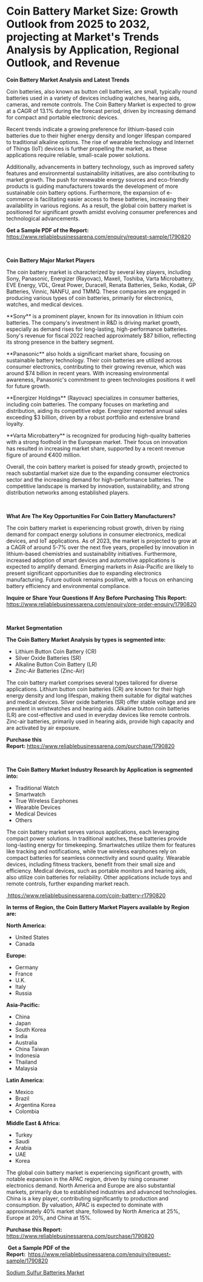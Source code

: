 <p><h1>Coin Battery Market Size: Growth Outlook from 2025 to 2032, projecting at Market's Trends Analysis by Application, Regional Outlook, and Revenue</h1></p><p><strong>Coin Battery Market Analysis and Latest Trends</strong></p>
<p><p>Coin batteries, also known as button cell batteries, are small, typically round batteries used in a variety of devices including watches, hearing aids, cameras, and remote controls. The Coin Battery Market is expected to grow at a CAGR of 13.1% during the forecast period, driven by increasing demand for compact and portable electronic devices. </p><p>Recent trends indicate a growing preference for lithium-based coin batteries due to their higher energy density and longer lifespan compared to traditional alkaline options. The rise of wearable technology and Internet of Things (IoT) devices is further propelling the market, as these applications require reliable, small-scale power solutions. </p><p>Additionally, advancements in battery technology, such as improved safety features and environmental sustainability initiatives, are also contributing to market growth. The push for renewable energy sources and eco-friendly products is guiding manufacturers towards the development of more sustainable coin battery options. Furthermore, the expansion of e-commerce is facilitating easier access to these batteries, increasing their availability in various regions. As a result, the global coin battery market is positioned for significant growth amidst evolving consumer preferences and technological advancements.</p></p>
<p><strong>Get a Sample PDF of the Report:&nbsp;</strong> <a href="https://www.reliablebusinessarena.com/enquiry/request-sample/1790820?utm_campaign=2488&utm_medium=2&utm_source=Github&utm_content=ia&utm_term=07042025&utm_id=coin-battery">https://www.reliablebusinessarena.com/enquiry/request-sample/1790820</a></p>
<p>&nbsp;</p>
<p><strong>Coin Battery Major Market Players</strong></p>
<p><p>The coin battery market is characterized by several key players, including Sony, Panasonic, Energizer (Rayovac), Maxell, Toshiba, Varta Microbattery, EVE Energy, VDL, Great Power, Duracell, Renata Batteries, Seiko, Kodak, GP Batteries, Vinnic, NANFU, and TMMQ. These companies are engaged in producing various types of coin batteries, primarily for electronics, watches, and medical devices.</p><p>**Sony** is a prominent player, known for its innovation in lithium coin batteries. The company's investment in R&D is driving market growth, especially as demand rises for long-lasting, high-performance batteries. Sony's revenue for fiscal 2022 reached approximately $87 billion, reflecting its strong presence in the battery segment.</p><p>**Panasonic** also holds a significant market share, focusing on sustainable battery technology. Their coin batteries are utilized across consumer electronics, contributing to their growing revenue, which was around $74 billion in recent years. With increasing environmental awareness, Panasonic's commitment to green technologies positions it well for future growth.</p><p>**Energizer Holdings** (Rayovac) specializes in consumer batteries, including coin batteries. The company focuses on marketing and distribution, aiding its competitive edge. Energizer reported annual sales exceeding $3 billion, driven by a robust portfolio and extensive brand loyalty.</p><p>**Varta Microbattery** is recognized for producing high-quality batteries with a strong foothold in the European market. Their focus on innovation has resulted in increasing market share, supported by a recent revenue figure of around €400 million.</p><p>Overall, the coin battery market is poised for steady growth, projected to reach substantial market size due to the expanding consumer electronics sector and the increasing demand for high-performance batteries. The competitive landscape is marked by innovation, sustainability, and strong distribution networks among established players.</p></p>
<p>&nbsp;</p>
<p><strong>What Are The Key Opportunities For Coin Battery Manufacturers?</strong></p>
<p><p>The coin battery market is experiencing robust growth, driven by rising demand for compact energy solutions in consumer electronics, medical devices, and IoT applications. As of 2023, the market is projected to grow at a CAGR of around 5-7% over the next five years, propelled by innovation in lithium-based chemistries and sustainability initiatives. Furthermore, increased adoption of smart devices and automotive applications is expected to amplify demand. Emerging markets in Asia-Pacific are likely to present significant opportunities due to expanding electronics manufacturing. Future outlook remains positive, with a focus on enhancing battery efficiency and environmental compliance.</p></p>
<p><strong>Inquire or Share Your Questions If Any Before Purchasing This Report:</strong> <a href="https://www.reliablebusinessarena.com/enquiry/pre-order-enquiry/1790820?utm_campaign=2488&utm_medium=2&utm_source=Github&utm_content=ia&utm_term=07042025&utm_id=coin-battery">https://www.reliablebusinessarena.com/enquiry/pre-order-enquiry/1790820</a></p>
<p>&nbsp;</p>
<p><strong>Market Segmentation</strong></p>
<p><strong>The Coin Battery Market Analysis by types is segmented into:</strong></p>
<p><ul><li>Lithium Button Coin Battery (CR)</li><li>Silver Oxide Batteries (SR)</li><li>Alkaline Button Coin Battery (LR)</li><li>Zinc-Air Batteries (Zinc-Air)</li></ul></p>
<p><p>The coin battery market comprises several types tailored for diverse applications. Lithium button coin batteries (CR) are known for their high energy density and long lifespan, making them suitable for digital watches and medical devices. Silver oxide batteries (SR) offer stable voltage and are prevalent in wristwatches and hearing aids. Alkaline button coin batteries (LR) are cost-effective and used in everyday devices like remote controls. Zinc-air batteries, primarily used in hearing aids, provide high capacity and are activated by air exposure.</p></p>
<p><strong>Purchase this Report:&nbsp;</strong><a href="https://www.reliablebusinessarena.com/purchase/1790820?utm_campaign=2488&utm_medium=2&utm_source=Github&utm_content=ia&utm_term=07042025&utm_id=coin-battery">https://www.reliablebusinessarena.com/purchase/1790820</a></p>
<p>&nbsp;</p>
<p><strong>The Coin Battery Market Industry Research by Application is segmented into:</strong></p>
<p><ul><li>Traditional Watch</li><li>Smartwatch</li><li>True Wireless Earphones</li><li>Wearable Devices</li><li>Medical Devices</li><li>Others</li></ul></p>
<p><p>The coin battery market serves various applications, each leveraging compact power solutions. In traditional watches, these batteries provide long-lasting energy for timekeeping. Smartwatches utilize them for features like tracking and notifications, while true wireless earphones rely on compact batteries for seamless connectivity and sound quality. Wearable devices, including fitness trackers, benefit from their small size and efficiency. Medical devices, such as portable monitors and hearing aids, also utilize coin batteries for reliability. Other applications include toys and remote controls, further expanding market reach.</p></p>
<p><a href="https://www.reliablebusinessarena.com/coin-battery-r1790820?utm_campaign=2488&utm_medium=2&utm_source=Github&utm_content=ia&utm_term=07042025&utm_id=coin-battery">&nbsp;https://www.reliablebusinessarena.com/coin-battery-r1790820</a></p>
<p><strong>In terms of Region, the Coin Battery Market Players available by Region are:</strong></p>
<p>
    <p> <strong> North America: </strong>
        <ul>
            <li>United States</li>
            <li>Canada</li>
        </ul>
        </p> 
    <p> <strong> Europe: </strong>
        <ul>
            <li>Germany</li>
            <li>France</li>
            <li>U.K.</li>
            <li>Italy</li>
            <li>Russia</li>
        </ul>
        </p> 
    <p> <strong> Asia-Pacific: </strong>
        <ul>
            <li>China</li>
            <li>Japan</li>
            <li>South Korea</li>
            <li>India</li>
            <li>Australia</li>
            <li>China Taiwan</li>
            <li>Indonesia</li>
            <li>Thailand</li>
            <li>Malaysia</li>
        </ul>
        </p> 
    <p> <strong> Latin America: </strong>
        <ul>
            <li>Mexico</li>
            <li>Brazil</li>
            <li>Argentina Korea</li>
            <li>Colombia</li>
        </ul>
        </p> 
    <p> <strong> Middle East & Africa: </strong>
        <ul>
            <li>Turkey</li>
            <li>Saudi</li>
            <li>Arabia</li>
            <li>UAE</li>
            <li>Korea</li>
        </ul>
    </p>
    </p>
<p><p>The global coin battery market is experiencing significant growth, with notable expansion in the APAC region, driven by rising consumer electronics demand. North America and Europe are also substantial markets, primarily due to established industries and advanced technologies. China is a key player, contributing significantly to production and consumption. By valuation, APAC is expected to dominate with approximately 40% market share, followed by North America at 25%, Europe at 20%, and China at 15%.</p></p>
<p><strong>Purchase this Report: </strong><a href="https://www.reliablebusinessarena.com/purchase/1790820?utm_campaign=2488&utm_medium=2&utm_source=Github&utm_content=ia&utm_term=07042025&utm_id=coin-battery">https://www.reliablebusinessarena.com/purchase/1790820</a></p>
<p>&nbsp;<strong>Get a Sample PDF of the Report:&nbsp;&nbsp;</strong><a href="https://www.reliablebusinessarena.com/enquiry/request-sample/1790820?utm_campaign=2488&utm_medium=2&utm_source=Github&utm_content=ia&utm_term=07042025&utm_id=coin-battery">https://www.reliablebusinessarena.com/enquiry/request-sample/1790820</a></p>
<p><strong></strong></p>
<p><p><a href="https://github.com/sherikacas30/Market-Research-Report-List-1/blob/main/sodium-sulfur-batteries-market.md?utm_campaign=2488&utm_medium=2&utm_source=Github&utm_content=ia&utm_term=07042025&utm_id=coin-battery">Sodium Sulfur Batteries Market</a></p></p>